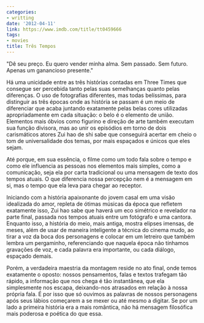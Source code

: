 ```yaml
---
categories:
- writting
date: '2012-04-11'
link: https://www.imdb.com/title/tt0459666
tags:
- movies
title: Três Tempos
---
```


"Dê seu preço. Eu quero vender minha alma. Sem passado. Sem futuro. Apenas um ganancioso presente."

Há uma unicidade entre as três histórias contadas em Three Times que consegue ser percebida tanto pelas suas semelhanças quanto pelas diferenças. O uso de fotografias diferentes, mas todas belíssimas, para distinguir as três épocas onde as história se passam é um meio de diferenciar que acaba juntando exatamente pelas belas cores utilizadas apropriadamente em cada situação: o belo é o elemento de união. Elementos mais óbvios como figurino e direção de arte também executam sua função divisora, mas ao unir os episódios em torno de dois carismáticos atores Zui hao de shi sabe que conseguirá acertar em cheio o tom de universalidade dos temas, por mais espaçados e únicos que eles sejam.

Até porque, em sua essência, o filme como um todo fala sobre o tempo e como ele influencia as pessoas nos elementos mais simples, como a comunicação, seja ela por carta tradicional ou uma mensagem de texto dos tempos atuais. O que diferencia nossa percepção nem é a mensagem em si, mas o tempo que ela leva para chegar ao receptor.

Iniciando com a história apaixonante do jovem casal em uma visão idealizada do amor, repleta de ótimas músicas da época que refletem exatamente isso, Zui hao sabe que haverá um eco simétrico e revelador na parte final, passada nos tempos atuais entre um fotógrafo e uma cantora. Enquanto isso, a história do meio, mais antiga, mostra elipses imensas, de meses, além de usar de maneira inteligente a técnica do cinema mudo, ao tirar a voz da boca dos personagens e colocar em um letreiro que também lembra um pergaminho, referenciando que naquela época não tínhamos gravações de voz, e cada palavra era importante, ou cada diálogo, espaçado demais.

Porém, a verdadeira maestria da montagem reside no ato final, onde temos exatamente o oposto: nossos pensamentos, falas e textos trafegam tão rápido, a informação que nos chega é tão instantânea, que ela simplesmente nos escapa, deixando-nos atrasados em relação à nossa própria fala. É por isso que só ouvimos as palavras de nossos personagens após seus lábios começarem a se mexer ou até mesmo a digitar. Se por um lado a primeira história era a mais romântica, não há mensagem filosófica mais poderosa e poética do que essa.